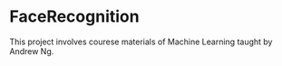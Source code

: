 # FaceRecognition
This project involves courese materials of Machine Learning taught by Andrew Ng. 
